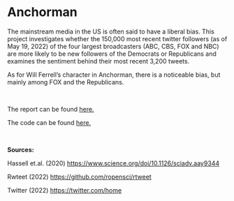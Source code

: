 # Anchorman

The mainstream media in the US is often said to have a liberal bias. This project investigates whether the 150,000 most recent twitter followers (as of May 19, 2022) of the four largest broadcasters (ABC, CBS, FOX and NBC) are more likely to be new followers of the Democrats or Republicans and examines the sentiment behind their most recent 3,200 tweets. 

As for Will Ferrell’s character in Anchorman, there is a noticeable bias, but mainly among FOX and the Republicans.

<br/>

The report can be found [here.](Anchorman.md)

The code can be found [here.](Anchorman.Rmd)

<br/>

**Sources:**

Hassell et.al. (2020) https://www.science.org/doi/10.1126/sciadv.aay9344

Rwteet (2022) https://github.com/ropensci/rtweet

Twitter (2022) https://twitter.com/home
